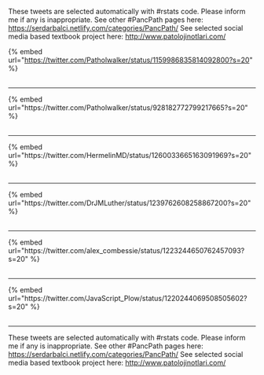 

These tweets are selected automatically with #rstats code. Please inform me if any is inappropriate.
See other #PancPath pages here: https://serdarbalci.netlify.com/categories/PancPath/ 
See selected social media based textbook project here: http://www.patolojinotlari.com/

{% embed url="https://twitter.com/Patholwalker/status/1159986835814092800?s=20" %}<br>
<br>
<hr>
{% embed url="https://twitter.com/Patholwalker/status/928182772799217665?s=20" %}<br>
<br>
<hr>
{% embed url="https://twitter.com/HermelinMD/status/1260033665163091969?s=20" %}<br>
<br>
<hr>
{% embed url="https://twitter.com/DrJMLuther/status/1239762608258867200?s=20" %}<br>
<br>
<hr>
{% embed url="https://twitter.com/alex_combessie/status/1223244650762457093?s=20" %}<br>
<br>
<hr>
{% embed url="https://twitter.com/JavaScript_Plow/status/1220244069508505602?s=20" %}<br>
<br>
<hr>


These tweets are selected automatically with #rstats code. Please inform me if any is inappropriate.
See other #PancPath pages here: https://serdarbalci.netlify.com/categories/PancPath/ 
See selected social media based textbook project here: http://www.patolojinotlari.com/

